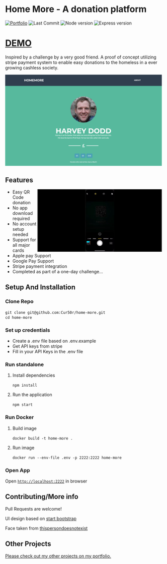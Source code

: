 # Home More - A donation platform

[![Portfolio](https://img.shields.io/badge/Portfolio-Ashley%20Buckingham-brightgreen.svg)](https://ashleybuckingham.co.uk)
![Last Commit](https://img.shields.io/github/last-commit/Cur50r/stock-searcher)
![Node version](https://img.shields.io/badge/node-v12.7.0-blue)
![Express version](https://img.shields.io/badge/Express-^4.17.1-important)

# [DEMO](https://donate.ashleybuckingham.co.uk)

Inspired by a challenge by a very good friend. A proof of concept utilizing stripe payment system to enable easy donations to the homeless in a ever growing cashless society.

![screenshot](./public/readme/screenshot.png "Donation Page")

## Features

<img align="right" width="400" height="auto" src="public/readme/demo.gif">

- Easy QR Code donation
- No app download required
- No account setup needed
- Support for all major cards
- Apple pay Support
- Google Pay Support
- Stripe payment integration
- Completed as part of a one-day challenge...

## Setup And Installation

### Clone Repo 
```
git clone git@github.com:Cur50r/home-more.git
cd home-more
```

### Set up credentials

- Create a .env file based on .env.example 
- Get API keys from stripe
- Fill in your API Keys in the .env file

### Run standalone

1. Install dependencies

    ```npm install```

2. Run the application

    ```npm start```

### Run Docker

1. Build image

    ```docker build -t home-more .```

2. Run image

    ```docker run --env-file .env -p 2222:2222 home-more```

### Open App
Open [`http://localhost:2222`](http://localhost:2222) in browser

## Contributing/More info

Pull Requests are welcome!

UI design based on [start bootstrap](https://startbootstrap.com/themes/freelancer/)

Face taken from [thispersondoesnotexist](thispersondoesnotexist.com)

## Other Projects

[Please check out my other projects on my portfolio.](https://ashleybuckingham.co.uk)